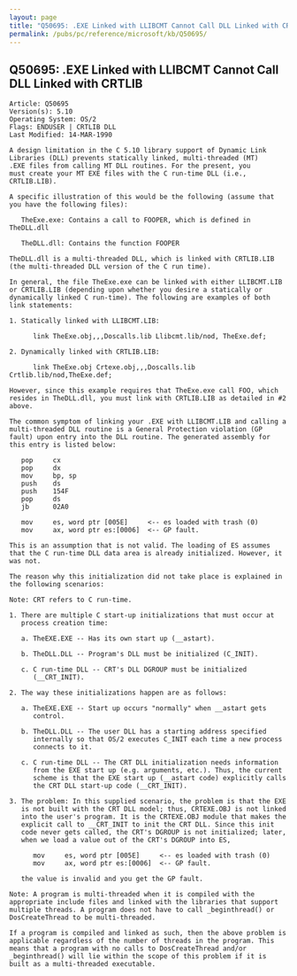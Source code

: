 ```yaml
---
layout: page
title: "Q50695: .EXE Linked with LLIBCMT Cannot Call DLL Linked with CRTLIB"
permalink: /pubs/pc/reference/microsoft/kb/Q50695/
---
```


## Q50695: .EXE Linked with LLIBCMT Cannot Call DLL Linked with CRTLIB

	Article: Q50695
	Version(s): 5.10
	Operating System: OS/2
	Flags: ENDUSER | CRTLIB DLL
	Last Modified: 14-MAR-1990
	
	A design limitation in the C 5.10 library support of Dynamic Link
	Libraries (DLL) prevents statically linked, multi-threaded (MT)
	.EXE files from calling MT DLL routines. For the present, you
	must create your MT EXE files with the C run-time DLL (i.e.,
	CRTLIB.LIB).
	
	A specific illustration of this would be the following (assume that
	you have the following files):
	
	   TheExe.exe: Contains a call to FOOPER, which is defined in TheDLL.dll
	
	   TheDLL.dll: Contains the function FOOPER
	
	TheDLL.dll is a multi-threaded DLL, which is linked with CRTLIB.LIB
	(the multi-threaded DLL version of the C run time).
	
	In general, the file TheExe.exe can be linked with either LLIBCMT.LIB
	or CRTLIB.LIB (depending upon whether you desire a statically or
	dynamically linked C run-time). The following are examples of both
	link statements:
	
	1. Statically linked with LLIBCMT.LIB:
	
	      link TheExe.obj,,,Doscalls.lib Llibcmt.lib/nod, TheExe.def;
	
	2. Dynamically linked with CRTLIB.LIB:
	
	      link TheExe.obj Crtexe.obj,,,Doscalls.lib Crtlib.lib/nod,TheExe.def;
	
	However, since this example requires that TheExe.exe call FOO, which
	resides in TheDLL.dll, you must link with CRTLIB.LIB as detailed in #2
	above.
	
	The common symptom of linking your .EXE with LLIBCMT.LIB and calling a
	multi-threaded DLL routine is a General Protection violation (GP
	fault) upon entry into the DLL routine. The generated assembly for
	this entry is listed below:
	
	   pop     cx
	   pop     dx
	   mov     bp, sp
	   push    ds
	   push    154F
	   pop     ds
	   jb      02A0
	
	   mov     es, word ptr [005E]     <-- es loaded with trash (0)
	   mov     ax, word ptr es:[0006]  <-- GP fault.
	
	This is an assumption that is not valid. The loading of ES assumes
	that the C run-time DLL data area is already initialized. However, it
	was not.
	
	The reason why this initialization did not take place is explained in
	the following scenarios:
	
	Note: CRT refers to C run-time.
	
	1. There are multiple C start-up initializations that must occur at
	   process creation time:
	
	   a. TheEXE.EXE -- Has its own start up (__astart).
	
	   b. TheDLL.DLL -- Program's DLL must be initialized (C_INIT).
	
	   c. C run-time DLL -- CRT's DLL DGROUP must be initialized
	      (__CRT_INIT).
	
	2. The way these initializations happen are as follows:
	
	   a. TheEXE.EXE -- Start up occurs "normally" when __astart gets
	      control.
	
	   b. TheDLL.DLL -- The user DLL has a starting address specified
	      internally so that OS/2 executes C_INIT each time a new process
	      connects to it.
	
	   c. C run-time DLL -- The CRT DLL initialization needs information
	      from the EXE start up (e.g. arguments, etc.). Thus, the current
	      scheme is that the EXE start up (__astart code) explicitly calls
	      the CRT DLL start-up code (__CRT_INIT).
	
	3. The problem: In this supplied scenario, the problem is that the EXE
	   is not built with the CRT DLL model; thus, CRTEXE.OBJ is not linked
	   into the user's program. It is the CRTEXE.OBJ module that makes the
	   explicit call to __CRT_INIT to init the CRT DLL. Since this init
	   code never gets called, the CRT's DGROUP is not initialized; later,
	   when we load a value out of the CRT's DGROUP into ES,
	
	      mov     es, word ptr [005E]     <-- es loaded with trash (0)
	      mov     ax, word ptr es:[0006]  <-- GP fault.
	
	   the value is invalid and you get the GP fault.
	
	Note: A program is multi-threaded when it is compiled with the
	appropriate include files and linked with the libraries that support
	multiple threads. A program does not have to call _beginthread() or
	DosCreateThread to be multi-threaded.
	
	If a program is compiled and linked as such, then the above problem is
	applicable regardless of the number of threads in the program. This
	means that a program with no calls to DosCreateThread and/or
	_beginthread() will lie within the scope of this problem if it is
	built as a multi-threaded executable.
